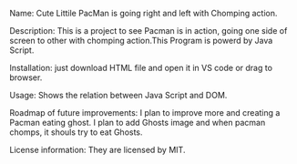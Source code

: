 Name: Cute Littile PacMan is going right and left with  Chomping action.

Description: This is a project to see Pacman is in action, going one side of screen to other with chomping action.This Program is powerd by Java Script.

Installation: just download HTML file and open it in VS code or drag to browser.

Usage: Shows the relation between Java Script and DOM.

Roadmap of future improvements: I plan to improve more and creating a  Pacman eating ghost. I plan to add Ghosts image and when pacman chomps, it shouls try to eat Ghosts.

License information: They are licensed by MIT. 
